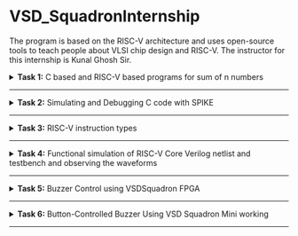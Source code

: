 # VSD_SquadronInternship
The program is based on the RISC-V architecture and uses open-source tools to teach people about VLSI chip design and RISC-V. The instructor for this internship is Kunal Ghosh Sir.

<details>
<summary><b>Task 1:</b> C based and RISC-V based programs for sum of n numbers</summary>   
<br>

C based
------------------------------------------

Install leafpad editor 

*Use the following command for installing leafpad*
```
sudo apt install leafpad
```
Now we need to write a program in c for sum of 1 to n numbers, and save the file as "sum1ton.c"

![c program sum1ton](https://github.com/user-attachments/assets/b180bdc1-1a9e-4b64-b215-1f6f199b9d8d)

Now after we compile this and run using the commands :

```
gcc sum1ton.c
./a.out
```
The output of the c code is :

![C sum1ton_output](https://github.com/user-attachments/assets/37f78ab9-44da-4f6a-ab16-8caafe2d0a61)

RISC-V based
------------------------------------------

We can view the sum code using the following command :
```
cat sum1ton.c
```
The terminal output of the above the commad :

![viewing_C_sumcode](https://github.com/user-attachments/assets/217bbee9-c294-48e4-9610-2883d24159fa)

For compiling the above code in RISC-V we use the command :
```
riscv64-unknown-elf-gcc -O1 -mabi=lp64 -march=rv64i -o sum1ton.o sum1ton.c
```

![o1_input](https://github.com/user-attachments/assets/c131b9bc-9874-49b2-91de-0706cc822201)


Now the file has been saved "sum1ton.o"
In the new tab we need to give the command ``` riscv64-unknown-elf-objdump -d sum1ton.o | less ```

Now the assembly language code for ```O1``` is :

![o1_output](https://github.com/user-attachments/assets/f21d9c9f-a1ed-42e7-b4d1-5ee00920266e)

Here if we calculate the number of instructions, we get the total instructions as 11.
It is calculated as 
``` 
101b0 - 10184 = 2c
2c/4 = b  => 11
```
Now similarly we need to execute the code for ``` Ofast ``` command

The input is shown as :

![Ofast_input](https://github.com/user-attachments/assets/540e85aa-e6cc-47ef-bdf0-20f368c8fa88)

The output of the ``` Ofast ``` command is :

![Ofast_output](https://github.com/user-attachments/assets/290aae34-f470-4972-ba2e-4a1d87828e40)

Again if we calculate the number of instructions , we get the instructions as 11.
It is calculated as 
``` 
100dc - 100b0 = 2c
2c/4 = b  => 11
```

-
</details>

------------------------------------

<details>
<summary><b>Task 2:</b> Simulating and Debugging C code with SPIKE </summary>   
<br>

Spike simulation
------------------------------------------
In the previous task we have seen the contents of the assembly language program for the program ```sum1ton.o``` .
Now if we debug the code we get the output of sum of 1 to n numbers. 
Now the same thing should be outputed in a RISC-V compiler. We can show this using the spike command.
Spike is a RISC-V simulator. 
It is used for running and testing codes for RISC-V based processors.
Now using the below command we can simulate the ```sum1ton.o``` code and verify the instructions.


*Use the following command*
```
spike pk sum1ton.o
```
Now we can give the input as follows:

![tsak2_spike_pk_sum1ton](https://github.com/user-attachments/assets/874bef71-58fc-4e10-83f4-f7db94558673)

The assembly langguage program for ```Ofast``` compiler is :


![new_task1_12instr](https://github.com/user-attachments/assets/56d2ec70-05cc-4ea6-ac71-ca8d580f2949)


Now let us debug this code:

![Task2_Ofast_output](https://github.com/user-attachments/assets/949c04ad-a5dd-4735-8378-8465036c514e)

* We debug the assembly language program using the command ```spike -d pk sum1ton.o``` .
* In this debugger we debug the code for each instruction (or till the required instruction) 
* At the address of ```100b4``` the value of the stack pointer is ```0x0000003ffffffb50``` and after the executing the next instruction we get the value of the stackl pointer as ```0x0000003ffffffb40```.

The next instruction is executed using the command ```  addi    sp, sp, -16 ``` . So if we subtract 16 in decimal it is equivalent to 10 in hexadecimal which is shown below in the calculator :

![task2_Ofast_calculator](https://github.com/user-attachments/assets/454bee73-e31d-4338-8c1a-d828e46f799e)

* As we have seen in the command ```  addi    sp, sp, -16 ```, the instruction addi adds the immediate offset to the source register(sp in this case) and stores in the destination register(sp in this case, hence it is overwriting the same register ).
* Now after executing all the instructions we get the output of the ```Ofast``` assembly code.

![Task2_output_Ofast](https://github.com/user-attachments/assets/8b5f5ad9-127f-4e8f-92a2-a875a30d55ae)

Now similarily if we execute the code for ```O1``` compiler:

![task2_O1_output](https://github.com/user-attachments/assets/47e86de5-c4a7-4e33-9dcf-b4e3e7ff6ad0)

* We can see that the command used is ```riscv64-unknown-elf-gcc -O1 -mabi=lp64 -march=rv64i -o sum1ton.o sum1ton.c``` , hence ```O1``` compiler is used.
* Now if we see the assembly language for ```O1``` is

![new_task1_15instr](https://github.com/user-attachments/assets/b0fe01cb-7e90-4f19-8b29-4dfe1ecf5624)

* Again after debugging each instruction we get the same values for the stack pointer as in the ```Ofast``` case.
* At the end of the code, at the address of ```101b4``` the value of the sum is stored.

### Application
--------------------------------

### Modulo Counter -
-------------------------------

A Modulo Counter is a simple digital or software-based counter that increments its value within a fixed range and resets to zero once it reaches a specified maximum. This behavior is widely used in digital systems, embedded applications, and simulation environments to handle cyclic or repetitive operations efficiently.

* The counter starts at an initial value, typically 0
* It increments by a fixed step (usually 1) with each iteration.
* When the counter reaches a predefined maximum value (MODULO), it resets back to 0.
* This cycling behavior ensures the counter remains bounded within a range of 0 to (MODULO - 1).

### C program for the modulo counter (using leafpad)
------------------------------------------------

![c_code_modcount](https://github.com/user-attachments/assets/3c30a03a-080f-4e41-824d-def2cb466d60)

### Output of the C Code in GCC
------------------------------------------------

![modcount_c](https://github.com/user-attachments/assets/810a9d7b-1302-4cc8-8f9c-50dcfce63437)

### Compiling using RISC-V GCC:
------------------------------------------------

![RISC-V_GCC_O1_Ofast](https://github.com/user-attachments/assets/16271517-8739-4918-95da-f05c4fd8fe53)


### Assembly language code for ```O1```:
------------------------------------------------

![modcount_O1_ass_code](https://github.com/user-attachments/assets/7b6c4889-b106-4a66-bdcd-60fa661b46b7)


### Assembly language code for ```Ofast```:
------------------------------------------------

![modcount_Ofast_ass_code](https://github.com/user-attachments/assets/72806583-f8e3-4b46-9299-1238ba4758bc)

### Modulo Counter OUTPUT using ```SPIKE```:
------------------------------------------------

The debugging has been done using the command 
```
spike -d pk modcount.o
```

![modcount_output_spike](https://github.com/user-attachments/assets/f99fda07-2678-4452-aa02-9fd8327e0d80)


</details>

------------------------------------

<details>
<summary><b>Task 3:</b> RISC-V instruction types </summary>   
<br>

# RISC-V Instruction Types Documentation
------------------------------------------

## Instruction Types Overview
The RISC-V ISA supports several instruction formats, each serving specific functionalities. Below are the instruction types included:

- **R-Type (Register-to-Register)**
- **I-Type (Immediate)**
- **S-Type (Store)**
- **B-Type (Branch)**
- **U-Type (Upper Immediate)**
- **J-Type (Jump)**

Each type includes details such as bit-field ranges, example instructions, operations, and opcode.

## Instruction Formats

### 1. R-Type (Register-to-Register)
**Bit Ranges:**
- `opcode`: [0:6] - Specifies the operation type (e.g., arithmetic, logical).
- `rd`: [7:11] - Destination register.
- `funct3`: [12:14] - Operation specification (e.g., ADD, SUB).
- `rs1`: [15:19] - First source register.
- `rs2`: [20:24] - Second source register.
- `funct7`: [25:31] - Further distinguishes operations (e.g., ADD vs. SUB).

**Example:** `ADD rd, rs1, rs2`

**Operation:** Adds the values in `rs1` and `rs2` and stores the result in `rd`.

**Opcode:** `0110011`

---

### 2. I-Type (Immediate)
**Bit Ranges:**
- `opcode`: [0:6] - Specifies the operation type.
- `rd`: [7:11] - Destination register.
- `funct3`: [12:14] - Operation specification (e.g., ADDI, LOAD).
- `rs1`: [15:19] - Source register.
- `imm`: [20:31] - Immediate value (12-bit).

**Example:** `ADDI rd, rs1, imm`

**Operation:** Adds the immediate value `imm` to `rs1` and stores the result in `rd`.

**Opcode:** `0010011`

---

### 3. S-Type (Store)
**Bit Ranges:**
- `opcode`: [0:6] - Specifies the operation type.
- `imm[4:0]`: [7:11] - Immediate value (lower bits).
- `funct3`: [12:14] - Operation specification (e.g., STORE).
- `rs1`: [15:19] - Base register.
- `rs2`: [20:24] - Source register.
- `imm[11:5]`: [25:31] - Immediate value (upper bits).

**Example:** `SW rs2, imm(rs1)`

**Operation:** Stores the value in `rs2` into the memory address computed as `rs1 + imm`.

**Opcode:** `0100011`

---

### 4. B-Type (Branch)
**Bit Ranges:**
- `opcode`: [0:6] - Specifies the operation type.
- `imm[11]`: [7] - Immediate bit.
- `imm[4:1]`: [8:11] - Immediate bits (lower).
- `funct3`: [12:14] - Branch operation specification (e.g., BEQ, BNE).
- `rs1`: [15:19] - First source register.
- `rs2`: [20:24] - Second source register.
- `imm[10:5]`: [25:30] - Immediate bits (middle).
- `imm[12]`: [31] - Immediate bit (upper).

**Example:** `BEQ rs1, rs2, imm`

**Operation:** Branches to the address `PC + imm` if `rs1` equals `rs2`.

**Opcode:** `1100011`

---

### 5. U-Type (Upper Immediate)
**Bit Ranges:**
- `opcode`: [0:6] - Specifies the operation type.
- `rd`: [7:11] - Destination register.
- `imm`: [12:31] - Immediate value.

**Example:** `LUI rd, imm`

**Operation:** Loads the immediate value `imm` shifted left by 12 bits into `rd`.

**Opcode:** `0110111`

---

### 6. J-Type (Jump)
**Bit Ranges:**
- `opcode`: [0:6] - Specifies the operation type.
- `rd`: [7:11] - Destination register.
- `imm[20]`: [12] - Immediate bit.
- `imm[10:1]`: [13:22] - Immediate bits (lower).
- `imm[11]`: [23] - Immediate bit.
- `imm[19:12]`: [24:31] - Immediate bits (upper).

**Example:** `JAL rd, imm`

**Operation:** Jumps to the address `PC + imm` and stores the return address in `rd`.

**Opcode:** `1101111`

---

The below image shows the various RISC-V instruction types

![image](https://github.com/user-attachments/assets/2ef09cf5-ad58-4fd0-ac5e-8f692e04ce34)


THe given below table illustrates the 15 differnt instruction used in the application ( **modulo counter**) :

| **Address** | **Instruction**     |
| ----------- | ------------------- |
| `fc010113`  | `addi sp, sp, -64`  | 
| `02913423`  | `sd s1, 40(sp)`     |
| `05f5e4b7`  | `lui s1, 0x5f5e`    |
| `00000413`  | `li s0, 0`          | 
| `00040593`  | `mv a1, s0`         |
| `3a0000ef`  | `jal ra, 10484`     |
| `0014041b`  | `addiw s0, s0, 1`   | 
| `00813783`  | `ld a5, 8(sp)`      | 
| `fe079ae3`  | `bnez a5, 100f0`    | 
| `fd241ee3`  | `bne s0, s2, 100dc` | 
| `ffff0797`  | `auipc a5, 0xffff0` | 
| `00078863`  | `beqz a5, 10148`    | 
| `0e80006f`  | `j`                 | 
| `00012503`  | `lw a0, 0(sp)`      | 
| `78f18c23`  | `sb a5, 1944(gp)`   |


### Detailed Instruction Breakdown

1. **`addi sp, sp, -64`**  
   - *I-Type Instruction*  
     - **Format:** imm[11:0] | rs1 | funct3 | rd | opcode  
     - **Fields:**  
       - `imm = -64` (signed 12-bit: `1111111111000000`)  
       - `rs1 = x2 (sp)`  
       - `rd = x2 (sp)`  
       - `funct3 = 000`  
       - `opcode = 0010011`  
     - **32-bit Representation:** `11111111110000010 000 00010 0010011`  
     - Adjusts the stack pointer (`sp`) to allocate 64 bytes.

2. **`sd s1, 40(sp)`**  
   - *S-Type Instruction*  
     - **Format:** imm[11:5] | rs2 | rs1 | funct3 | imm[4:0] | opcode  
     - **Fields:**  
       - `imm = 40` (12-bit: `000000101000`)  
       - `rs2 = x9 (s1)`  
       - `rs1 = x2 (sp)`  
       - `funct3 = 011`  
       - `opcode = 0100011`  
     - **32-bit Representation:** `00000010100001001 011 00010 0100011`  
     - Stores the value of `s1` into memory at `sp + 40`.

3. **`lui s1, 0x5f5e`**  
   - *U-Type Instruction*  
     - **Format:** imm[31:12] | rd | opcode  
     - **Fields:**  
       - `imm = 0x5f5e000`  
       - `rd = x9 (s1)`  
       - `opcode = 0110111`  
     - **32-bit Representation:** `0101111101011110 00000 0110111`  
     - Loads the upper 20 bits of `s1` with `0x5f5e`.

4. **`li s0, 0`**  
   - *Pseudo-Instruction* (translated to `addi s0, x0, 0`)  
     - **Format:** imm[11:0] | rs1 | funct3 | rd | opcode  
     - **Fields:**  
       - `imm = 0`  
       - `rs1 = x0`  
       - `rd = x8 (s0)`  
       - `funct3 = 000`  
       - `opcode = 0010011`  
     - **32-bit Representation:** `00000000000000000 000 01000 0010011`  
     - Loads immediate `0` into `s0`.

5. **`mv a1, s0`**  
   - *Pseudo-Instruction* (translated to `addi a1, s0, 0`)  
     - **Format:** imm[11:0] | rs1 | funct3 | rd | opcode  
     - **Fields:**  
       - `imm = 0`  
       - `rs1 = x8 (s0)`  
       - `rd = x11 (a1)`  
       - `funct3 = 000`  
       - `opcode = 0010011`  
     - **32-bit Representation:** `00000000000001000 000 01011 0010011`  
     - Copies the value from `s0` into `a1`.

6. **`jal ra, 10484`**  
   - *J-Type Instruction*  
     - **Format:** imm[20|10:1|11|19:12] | rd | opcode  
     - **Fields:**  
       - `imm = 10484` (encoded as `0000010100100000000`)  
       - `rd = x1 (ra)`  
       - `opcode = 1101111`  
     - **32-bit Representation:** `00000101001000000 001 00001 1101111`  
     - Jumps to address `10484` and stores the return address in `ra`.

7. **`addiw s0, s0, 1`**
   - *I-Type Instruction*
     - **Format:**  imm[11:0] | rs1 | funct3 | rd | opcode
     - **Fields:**
       - `imm = 1`
       - `rs1 = x8 (s0)`
       - `rd = x8 (s0)`
       - `funct3 = 000`
       - `opcode = 0011011`
     - **32-bit Representation:** `00000000000101000 000 01000 0011011`
     -  Adds the immediate value `1` to `s0`
       
8. **`ld a5, 8(sp)`**
   - *I-Type Instruction*
     - **Format:**  imm[11:0] | rs1 | funct3 | rd | opcode
     - **Fields:**
       - `imm = 8` (12-bit: 000000001000)
       - `rs1 =x2 (sp)`
       - `rd = x15 (a5)`
       - `funct3 = 011`
       - `opcode = 0000011`
     - **32-bit Representation:** `00000000100000010 011 01111 0000011`
     -  Loads a 64-bit value from memory at `sp + 8` into `a5`

9. **`bnez a5, 100f0`**
   - *B-Type Instruction*
     - **Format:**   imm[12|10:5] | rs2 | rs1 | funct3 | imm[4:1|11] | opcode
     - **Fields:**
       - `imm = 100f0` (encoded as `00001000000000`)
       - `rs2 =x0`
       - `rs1 = x15 (a5)`
       - `funct3 = 001`
       - `opcode = 1100011`
     - **32-bit Representation:** `00001000000000001 001 01111 1100011`
     -  Branches to address `100f0` if the value in `a5` is not `zero`.

10.  **`bne s0, s2, 100dc`**
      - *B-Type Instruction*
        - **Format:**   imm[12|10:5] | rs2 | rs1 | funct3 | imm[4:1|11] | opcode
        - **Fields:**
          - `imm = 100dc` (encoded as `00001000000110`)
          - `rs2 =x18 (sp2)`
          - `rs1 = x8 (s0)`
          - `funct3 = 001`
          - `opcode = 1100011`
        - **32-bit Representation:** `00001000000110001 001 01000 1100011`
        -  Branches to address `100dc` if the value in `s0` is not `s2`.

11.  **`auipc a5, 0xffff0`**  
      - *U-Type Instruction*  
        - **Format:** imm[31:12] | rd | opcode  
        - **Fields:**  
          - `imm = 0xffff0`  
          - `rd =  x15 (a5)`  
          - `opcode = 0010111`  
        - **32-bit Representation:** `11111111111111110 00000 0010111`  
        - Adds the 20-bit immediate value `0xffff0` to the program counter (PC) and stores the result in `a5`.

12.  **`beqz a5, 10148`**
      - *B-Type Instruction*
        - **Format:**   imm[12|10:5] | rs2 | rs1 | funct3 | imm[4:1|11] | opcode
        - **Fields:**
          - `imm = 10148` (encoded as `00001000101000`)
          - `rs2 = x0`
          - `rs1 = x15 (a5)`
          - `funct3 = 000`
          - `opcode = 1100011`
        - **32-bit Representation:** `00001000101000000 000 01111 1100011`
        -   Branches to address `10148` if the value in `a5` is `zero`.

13. **`jal ra, 10484`**  
      - *J-Type Instruction*  
        - **Format:** imm[20|10:1|11|19:12] | rd | opcode  
        - **Fields:**  
          - `imm = Target address `
          - `rd = x0`  
          - `opcode = 1101111`  
        - **32-bit Representation:** `Dependent on the target address`  
        - Performs an unconditional jump to a computed address.

14. **`lw a0, 0(sp)`**
      - *I-Type Instruction*
        - **Format:**  imm[11:0] | rs1 | funct3 | rd | opcode
        - **Fields:**
          - `imm = 0` 
          - `rs1 =x2 (sp)`
          - `rd = x10 (a0)`
          - `funct3 = 010`
          - `opcode = 0000011`
        - **32-bit Representation:** `00000000000000010 010 01010 0000011`
        -  Loads a 32-bit word from memory at address `sp + 0` into `a0`.

15. **`sd s1, 40(sp)`**  
      - *S-Type Instruction*  
        - **Format:** imm[11:5] | rs2 | rs1 | funct3 | imm[4:0] | opcode  
        - **Fields:**  
          - `imm = 1944` (12-bit: `000001111001000`)  
          - `rs2 = x15 (a5)`  
          - `rs1 = x3 (gp)`  
          - `funct3 = 000`  
          - `opcode = 0100011`  
        - **32-bit Representation:** `00000111100101111 000 00011 0100011`  
        -  Stores the least significant byte of `a5` into memory at address `gp + 1944`.

</details>

------------------------------------

<details>
<summary><b>Task 4:</b> Functional simulation of RISC-V Core Verilog netlist and testbench and observing the waveforms </summary>   
<br>

For performing the simulation, we need to first simulate. We can perform it by coding it in verilog and simulating the code in gtkwave.

Hence we can install them using the command 

```sudo apt install iverilog gtkwave```

![iverlog_install](https://github.com/user-attachments/assets/d9b41866-1d5b-4605-bd2a-0d09e089a32f)



# Steps to perfrom the functional simulation
--------------------------------------------

- We can perform the simulation by either cloning the github repository or by creating a new directory.
- If we are cloning, then we need to clone the repository :  https://github.com/vinayrayapati/rv32i/   ,
   - We need to use the command ``` git clone ```
   - ![gitclonedone](https://github.com/user-attachments/assets/ce018e69-6c17-4753-ae84-df771ec73772) 
   - Then ``` ls -ltr```
   - ```cd iiitb_rv32i ``` to code in the ```iitb_rv32i``` directory.
   - ![gitclone_ls-ltr](https://github.com/user-attachments/assets/be68ceb5-a50c-425a-ac1f-d3294f09a438)
   - Then in order to simulate and run the verilog code ``` iverilog -o iiitb_rv32i rj_rv32i.v rj_rv32i_tb.v```
   - ```ls -ltr``` to list the files.
   - ```./iitb_rv32i``` for generating the vcd file.
   - Then in order to visualize the output using gtkwave we use the command ```gtkwave iiitb_rv32i.vcd```
   - Now we need to check all the instructions.
- If we are creating a new directory and performing in it
   - Creating a new directory using ``` mkdir rohan```
   - Creating 2 files using ```touch``` as rohan_rv32i.v and rohan_rv32i_tb.v
   - Copy the code the from the reference github (because writing the testbench and designing it is not part of this internship) and paste it in our reference files in rohan_rv32i.v and rohan_rv32i_tb.v files respectively.
   - ![mkdir_rohan](https://github.com/user-attachments/assets/46e60469-caff-4021-8410-4d200076d3f1)
   - In order to simulate the code we follow the above simulation commands with the new files in your command.
   - ![gtk_St](https://github.com/user-attachments/assets/1386fe5a-a9c4-43b9-b756-1d5fc2340f16)


- Then the GTKWave will be opened and we need to check for all the instructions.

Now we need to analyse the waveforms of the instructions that are used in the verilog code

**``` Instruction 1: ADD R6,R2,R1  ```**

![add_4](https://github.com/user-attachments/assets/c21db68c-0288-4cda-bdaf-26396a85438a)


**``` Instruction 2: SUB R7,R1.R2  ```**

![sub_4](https://github.com/user-attachments/assets/312147d9-d32a-462b-8e5d-c0493307b31e)


**``` Instruction 3: AND R8,R1,R3  ```**

![and_3_4](https://github.com/user-attachments/assets/6e957583-26fc-49cd-ad6c-cd6edf031ca6)


**``` Instruction 4: OR R9,R2,R5  ```**

![OR_4_4](https://github.com/user-attachments/assets/7a0d5ae5-92cc-4a8e-b594-6bc9689f81c6)


**``` Instruction 5: XOR R10,R2,R4  ```**

![XOR_5_4](https://github.com/user-attachments/assets/56f3a33f-bb00-4332-a54f-e14c46828437)


**``` Instruction 6: SLT R1,R2,R4  ```**

![SLT_6_4](https://github.com/user-attachments/assets/4342c554-0862-402f-9580-18fccc3d912d)


**``` Instruction 7: ADDI R12,R4,5  ```**

![ADDI_7_4](https://github.com/user-attachments/assets/64189f1c-5a75-4487-a313-c53a347f8a7b)


**``` Instruction 8: BEQ R0,R0,15  ```**

![BEQ_8_4](https://github.com/user-attachments/assets/f7ddc0bb-63ea-4a39-b7ca-4be5bfeb2524)


**``` Instruction 9: BNE R0,R1,2  ```**

![BNE_9_4](https://github.com/user-attachments/assets/c48ac39a-1f8c-4a54-932d-924c784dae0f)


**``` Instruction 10: SLL R15,R1,R2  ```**

![SLL_10_4](https://github.com/user-attachments/assets/3deefd03-aa00-4673-8f4a-613c9e4b365e)

</details>

------------------------------------

<details>
<summary><b>Task 5:</b> Buzzer Control using VSDSquadron FPGA </summary>   
<br>

**``` Buzzer Control Circuit - VSDSquadron FPGA  ```**

![pinout diagram](https://github.com/user-attachments/assets/6681748a-0273-4f3a-9ed2-4a57a045f118)


**Simple Explanation of Circuit & Code**


**Circuit Explanation**


A button (PD0) is used to control a buzzer (PD2).
When the button is pressed, the buzzer toggles between ON and OFF.
The VSDSquadron FPGA Mini Board processes the input and controls the output.


**Code Explanation**


```Configure GPIO Pins:```

PD0 (Button) → Input with a pull-up resistor.
PD2 (Buzzer) → Output (Push-Pull Mode).


```Debounce Function:```

Adds a small delay to avoid false button presses.


```Main Loop:```

Checks if the button is pressed.
Toggles the buzzer state (ON/OFF).

**``` Code: Button-Controlled Buzzer using VSDSquadron FPGA (CH32V00x)  ```**


![code_button controlled buzzer](https://github.com/user-attachments/assets/9e571cdc-c237-4faa-af6c-044ac745a34d)





</details>

------------------------------------

<details>
<summary><b>Task 6:</b> Button-Controlled Buzzer Using VSD Squadron Mini working </summary>   
<br>


**``` Video: Button-Controlled Buzzer using VSDSquadron FPGA (CH32V00x)  ```**



https://github.com/user-attachments/assets/7e151288-f947-4173-86ab-759c5d6f0eaa

</details>

------------------------------------

